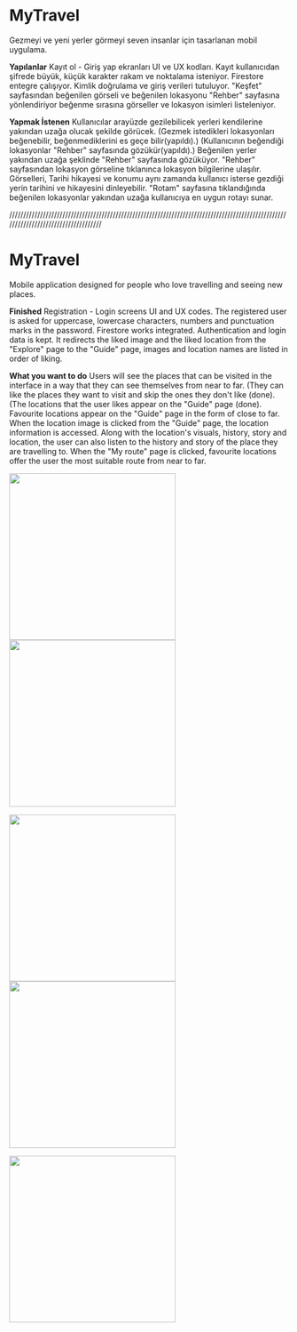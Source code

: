 # MyTravel

Gezmeyi ve yeni yerler görmeyi seven insanlar için tasarlanan mobil uygulama.


**Yapılanlar**
Kayıt ol - Giriş yap ekranları UI ve UX kodları.
Kayıt kullanıcıdan şifrede büyük, küçük karakter rakam ve noktalama isteniyor.
Firestore entegre çalışıyor. Kimlik doğrulama ve giriş verileri tutuluyor.
"Keşfet" sayfasından beğenilen görseli ve beğenilen lokasyonu "Rehber" sayfasına yönlendiriyor beğenme sırasına görseller ve lokasyon isimleri listeleniyor.



**Yapmak İstenen**
Kullanıcılar arayüzde gezilebilicek yerleri kendilerine yakından uzağa olucak şekilde görücek. (Gezmek istedikleri lokasyonları beğenebilir, beğenmediklerini es geçe bilir(yapıldı).)
(Kullanıcının beğendiği lokasyonlar "Rehber" sayfasında gözükür(yapıldı).) Beğenilen yerler yakından uzağa şeklinde "Rehber" sayfasında gözüküyor.
"Rehber" sayfasından lokasyon görseline tıklanınca lokasyon bilgilerine ulaşılır. Görselleri, Tarihi hikayesi ve konumu aynı zamanda kullanıcı isterse gezdiği yerin tarihini ve hikayesini dinleyebilir.
"Rotam" sayfasına tıklandığında beğenilen lokasyonlar yakından uzağa kullanıcıya en uygun rotayı sunar.

////////////////////////////////////////////////////////////////////////////////////////////////////////////////////////////////////

# MyTravel

Mobile application designed for people who love travelling and seeing new places.


**Finished**
Registration - Login screens UI and UX codes.
The registered user is asked for uppercase, lowercase characters, numbers and punctuation marks in the password.
Firestore works integrated. Authentication and login data is kept.
It redirects the liked image and the liked location from the "Explore" page to the "Guide" page, images and location names are listed in order of liking.



**What you want to do**
Users will see the places that can be visited in the interface in a way that they can see themselves from near to far. (They can like the places they want to visit and skip the ones they don't like (done).
(The locations that the user likes appear on the "Guide" page (done). Favourite locations appear on the "Guide" page in the form of close to far.
When the location image is clicked from the "Guide" page, the location information is accessed. Along with the location's visuals, history, story and location, the user can also listen to the history and story of the place they are travelling to.
When the "My route" page is clicked, favourite locations offer the user the most suitable route from near to far.


<img src="https://github.com/user-attachments/assets/e1a64a2c-9bd7-44ba-870a-5118b78ce51a" width="300"/> <img src="https://github.com/user-attachments/assets/5d4e3c11-42d1-4e6a-8359-f9e05858466c" width="300"/>

<img src="https://github.com/user-attachments/assets/7fa88cf5-f079-4ecf-9e7d-d867c228723a" width="300"/> <img src="https://github.com/user-attachments/assets/8e27524c-0f19-4767-9654-e00debb176ea" width="300"/>

<img src="https://github.com/user-attachments/assets/a10de34d-7d9a-43c0-9731-865d23b8c6ab" width="300"/>



